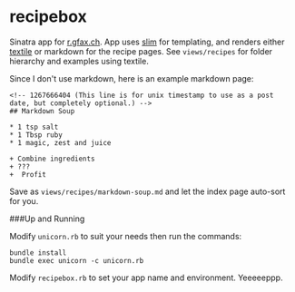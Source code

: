 recipebox
=========

Sinatra app for [r.gfax.ch](http://r.gfax.ch). App uses [slim](http://slim-lang.com/) for templating, and renders either [textile](http://redcloth.org/try-redcloth/) or markdown for the recipe pages. See `views/recipes` for folder hierarchy and examples using textile.

Since I don't use markdown, here is an example markdown page:

    <!-- 1267666404 (This line is for unix timestamp to use as a post date, but completely optional.) -->
    ## Markdown Soup

    * 1 tsp salt
    * 1 Tbsp ruby
    * 1 magic, zest and juice

    + Combine ingredients
    + ???
    +  Profit

Save as `views/recipes/markdown-soup.md` and let the index page auto-sort for you.

###Up and Running

Modify `unicorn.rb` to suit your needs then run the commands:

    bundle install
    bundle exec unicorn -c unicorn.rb

Modify `recipebox.rb` to set your app name and environment. Yeeeeeppp.
